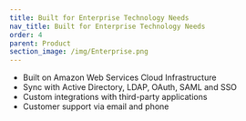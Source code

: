 ```yaml
---
title: Built for Enterprise Technology Needs
nav_title: Built for Enterprise Technology Needs
order: 4
parent: Product
section_image: /img/Enterprise.png
---
```



* Built on Amazon Web Services Cloud Infrastructure
* Sync with Active Directory, LDAP, OAuth, SAML and SSO
* Custom integrations with third-party applications
* Customer support via email and phone